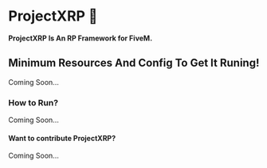# ProjectXRP 🎉

**ProjectXRP Is An RP Framework for FiveM.**


## Minimum Resources And Config To Get It Runing!

Coming Soon...


### How to Run? 

Coming Soon...

#### Want to contribute ProjectXRP? 

Coming Soon...
